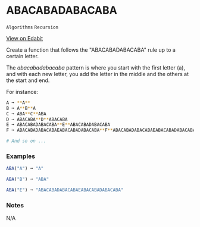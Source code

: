 # ABACABADABACABA

`Algorithms` `Recursion`

[View on Edabit](https://edabit.com/challenge/aCiZ77cGuTrZMuwLF)

Create a function that follows the "ABACABADABACABA" rule up to a certain letter.

The _abacabadabacaba_ pattern is where you start with the first letter (a), and with each new letter, you add the letter in the middle and the others at the start and end.

For instance:

```sh
A ➞ **A**
B ➞ A**B**A
C ➞ ABA**C**ABA
D ➞ ABACABA**D**ABACABA
E ➞ ABACABADABACABA**E**ABACABADABACABA
F ➞ ABACABADABACABAEABACABADABACABA**F**ABACABADABACABAEABACABADABACABA

# And so on ...
```

### Examples

```js
ABA("A") ➞ "A"

ABA("B") ➞ "ABA"

ABA("E") ➞ "ABACABADABACABAEABACABADABACABA"
```

### Notes

N/A
